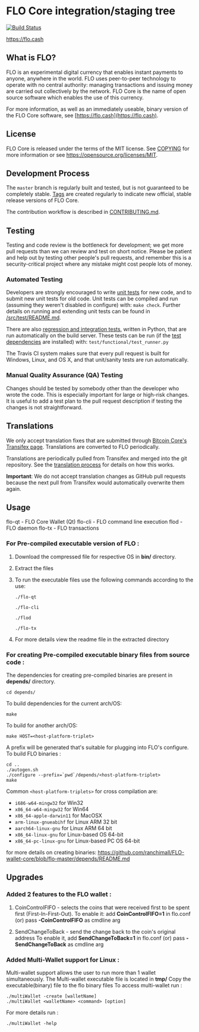 FLO Core integration/staging tree
=====================================

[![Build Status](https://travis-ci.org/floblockchain/flo.svg?branch=master)](https://travis-ci.org/floblockchain/flo)

https://flo.cash

What is FLO?
----------------

FLO is an experimental digital currency that enables instant payments to
anyone, anywhere in the world. FLO uses peer-to-peer technology to operate
with no central authority: managing transactions and issuing money are carried
out collectively by the network. FLO Core is the name of open source
software which enables the use of this currency.

For more information, as well as an immediately useable, binary version of
the FLO Core software, see [https://flo.cash](https://flo.cash).

License
-------

FLO Core is released under the terms of the MIT license. See [COPYING](COPYING) for more
information or see https://opensource.org/licenses/MIT.

Development Process
-------------------

The `master` branch is regularly built and tested, but is not guaranteed to be
completely stable. [Tags](https://github.com/floblockchain/flo/tags) are created
regularly to indicate new official, stable release versions of FLO Core.

The contribution workflow is described in [CONTRIBUTING.md](CONTRIBUTING.md).


Testing
-------

Testing and code review is the bottleneck for development; we get more pull
requests than we can review and test on short notice. Please be patient and help out by testing
other people's pull requests, and remember this is a security-critical project where any mistake might cost people
lots of money.

### Automated Testing

Developers are strongly encouraged to write [unit tests](src/test/README.md) for new code, and to
submit new unit tests for old code. Unit tests can be compiled and run
(assuming they weren't disabled in configure) with: `make check`. Further details on running
and extending unit tests can be found in [/src/test/README.md](/src/test/README.md).

There are also [regression and integration tests](/test), written
in Python, that are run automatically on the build server.
These tests can be run (if the [test dependencies](/test) are installed) with: `test/functional/test_runner.py`

The Travis CI system makes sure that every pull request is built for Windows, Linux, and OS X, and that unit/sanity tests are run automatically.

### Manual Quality Assurance (QA) Testing

Changes should be tested by somebody other than the developer who wrote the
code. This is especially important for large or high-risk changes. It is useful
to add a test plan to the pull request description if testing the changes is
not straightforward.

Translations
------------

We only accept translation fixes that are submitted through [Bitcoin Core's Transifex page](https://www.transifex.com/projects/p/bitcoin/).
Translations are converted to FLO periodically.

Translations are periodically pulled from Transifex and merged into the git repository. See the
[translation process](doc/translation_process.md) for details on how this works.

**Important**: We do not accept translation changes as GitHub pull requests because the next
pull from Transifex would automatically overwrite them again.

Usage
--------

flo-qt	-	FLO Core Wallet (Qt)
flo-cli	-	FLO command line execution
flod	-	FLO daemon
flo-tx	-	FLO transactions

### For Pre-compiled executable version of FLO :
1. Download the compressed file for respective OS in **bin/** directory.
2. Extract the files
3. To run the executable files use the following commands according to the use:

	`./flo-qt`

	`./flo-cli`
	
	`./flod`
	
	`./flo-tx`
	
4. For more details view the readme file in the extracted directory

### For creating Pre-compiled executable binary files from source code :
The dependencies for creating pre-compiled binaries are present in **depends/** directory.

	cd depends/

To build dependencies for the current arch/OS:

	make

To build for another arch/OS:

	make HOST=<host-platform-triplet>
	
A prefix will be generated that's suitable for plugging into FLO's configure.
To build FLO binaries :
	
	cd ..
	./autogen.sh
	./configure --prefix=`pwd`/depends/<host-platform-triplet>
	make

Common `<host-platform-triplets>` for cross compilation are:

- `i686-w64-mingw32` for Win32
- `x86_64-w64-mingw32` for Win64
- `x86_64-apple-darwin11` for MacOSX
- `arm-linux-gnueabihf` for Linux ARM 32 bit
- `aarch64-linux-gnu` for Linux ARM 64 bit
- `x86_64-linux-gnu` for Linux-based OS 64-bit
- `x86_64-pc-linux-gnu` for Linux-based PC OS 64-bit

for more details on creating binaries: https://github.com/ranchimall/FLO-wallet-core/blob/flo-master/depends/README.md

Upgrades
--------

### Added 2 features to the FLO wallet :
1. CoinControlFIFO - selects the coins that were received first to be spent first (First-In-First-Out).
To enable it: add **CoinControlFIFO=1** in flo.conf (or) pass **-CoinControlFIFO** as cmdline arg 


2. SendChangeToBack - send the change back to the coin's original address
To enable it, add **SendChangeToBack=1** in flo.conf (or) pass **-SendChangeToBack** as cmdline arg

### Added Multi-Wallet support for Linux :
Multi-wallet support allows the user to run more than 1 wallet simultaneously.
The Multi-wallet executable file is located in **tmp/**
Copy the executable(binary) file to the flo binary files
To access multi-wallet run :

	./multiWallet -create [walletName]
	./multiWallet <walletName> <command> [option]

For more details run :

	./multiWallet -help






